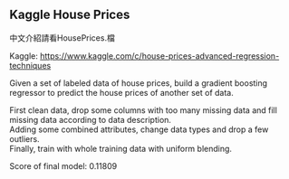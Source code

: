 ## Kaggle House Prices
中文介紹請看HousePrices.檔

Kaggle: https://www.kaggle.com/c/house-prices-advanced-regression-techniques   

Given a set of labeled data of house prices, build a gradient boosting regressor to predict the house prices of another set of data.   

First clean data, drop some columns with too many missing data and fill missing data according to data description.   
Adding some combined attributes, change data types and drop a few outliers.   
Finally, train with whole training data with uniform blending.  

Score of final model: 0.11809
